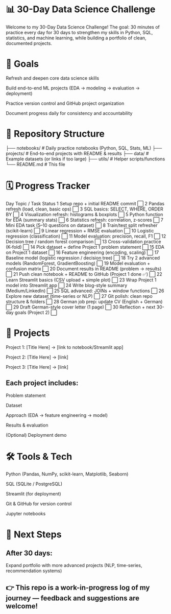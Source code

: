 # 📊 30-Day Data Science Challenge

Welcome to my 30-Day Data Science Challenge!
The goal: 30 minutes of practice every day for 30 days to strengthen my skills in Python, SQL, statistics, and machine learning, while building a portfolio of clean, documented projects.

# 🎯 Goals

Refresh and deepen core data science skills

Build end-to-end ML projects (EDA → modeling → evaluation → deployment)

Practice version control and GitHub project organization

Document progress daily for consistency and accountability

# 📂 Repository Structure
├── notebooks/         # Daily practice notebooks (Python, SQL, Stats, ML)
├── projects/          # End-to-end projects with README & results
├── data/              # Example datasets (or links if too large)
├── utils/             # Helper scripts/functions
└── README.md          # This file

# 🗓 Progress Tracker
Day	Topic / Task	Status
1	Setup repo + initial README commit	⬜
2	Pandas refresh (load, clean, basic ops)	⬜
3	SQL basics: SELECT, WHERE, ORDER BY	⬜
4	Visualization refresh: histograms & boxplots	⬜
5	Python function for EDA (summary stats)	⬜
6	Statistics refresh: correlation, z-scores	⬜
7	Mini EDA task (5–10 questions on dataset)	⬜
8	Train/test split refresher (scikit-learn)	⬜
9	Linear regression + RMSE evaluation	⬜
10	Logistic regression (classification)	⬜
11	Model evaluation: precision, recall, F1	⬜
12	Decision tree / random forest comparison	⬜
13	Cross-validation practice (K-fold)	⬜
14	Pick dataset + define Project 1 problem statement	⬜
15	EDA on Project 1 dataset	⬜
16	Feature engineering (encoding, scaling)	⬜
17	Baseline model (logistic regression / decision tree)	⬜
18	Try 2 advanced models (RandomForest, GradientBoosting)	⬜
19	Model evaluation + confusion matrix	⬜
20	Document results in README (problem → results)	⬜
21	Push clean notebook + README to GitHub (Project 1 done ✅)	⬜
22	Learn Streamlit basics (CSV upload + simple plot)	⬜
23	Wrap Project 1 model into Streamlit app	⬜
24	Write blog-style summary (Medium/LinkedIn)	⬜
25	SQL advanced: JOINs + window functions	⬜
26	Explore new dataset (time-series or NLP)	⬜
27	Git polish: clean repo structure & folders	⬜
28	German job prep: update CV (English + German)	⬜
29	Draft German-style cover letter (1 page)	⬜
30	Reflection + next 30-day goals (Project 2)	⬜

# 🚀 Projects

Project 1: [Title Here] → [link to notebook/Streamlit app]

Project 2: [Title Here] → [link]

Project 3: [Title Here] → [link]

## Each project includes:

Problem statement

Dataset

Approach (EDA → feature engineering → model)

Results & evaluation

(Optional) Deployment demo

# 🛠 Tools & Tech

Python (Pandas, NumPy, scikit-learn, Matplotlib, Seaborn)

SQL (SQLite / PostgreSQL)

Streamlit (for deployment)

Git & GitHub for version control

Jupyter notebooks

# 📌 Next Steps

## After 30 days:
Expand portfolio with more advanced projects (NLP, time-series, recommendation systems)

## 👉 This repo is a work-in-progress log of my journey — feedback and suggestions are welcome!
